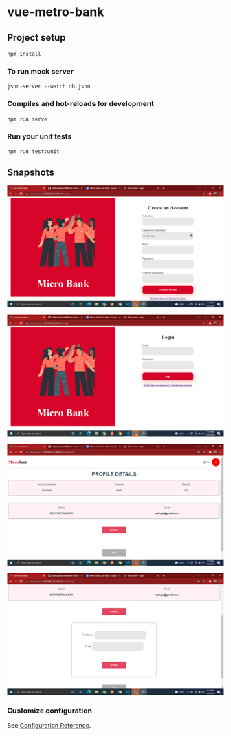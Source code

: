 # vue-metro-bank

## Project setup
```
npm install
```
### To run mock server
```
json-server --watch db.json
```
### Compiles and hot-reloads for development
```
npm run serve
```

### Run your unit tests
```
npm run test:unit
```

## Snapshots 

![Screenshot (1)](https://github.com/sathya-prakash-006/vue-metro-bank/blob/main/Screenshot%20(54).png)

![Screenshot (2)](https://github.com/sathya-prakash-006/vue-metro-bank/blob/main/Screenshot%20(55).png)

![Screenshot (3)](https://github.com/sathya-prakash-006/vue-metro-bank/blob/main/Screenshot%20(56).png)

![Screenshot (3)](https://github.com/sathya-prakash-006/vue-metro-bank/blob/main/Screenshot%20(57).png)

### Customize configuration
See [Configuration Reference](https://cli.vuejs.org/config/).
